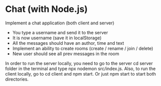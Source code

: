 # Chat (with Node.js) 
Implement a chat application (both client and server)

- You type a username and send it to the server
- It is now username (save it in localStorage)
- All the messages should have an author, time and text
- Implement an ability to create rooms (create / rename / join / delete)
- New user should see all prev messages in the room

In order to run the server locally, you need to go to the server cd server folder in the terminal and type npx nodemon src/index.js. Also, to run the client locally, go to cd client and npm start. Or just npm start to start both directories.